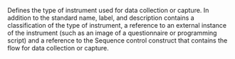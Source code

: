 Defines the type of instrument used for data collection or capture. In addition to the standard name, label, and description contains a classification of the type of instrument, a reference to an external instance of the instrument (such as an image of a questionnaire or programming script) and a reference to the Sequence control construct that contains the flow for data collection or capture.